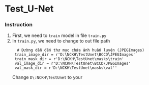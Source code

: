 ﻿# Test_U-Net

### Instruction
1. First, we need to `train` model in file `train.py`
2. In `train.py`, we need to change to out file path
   ```
     # Đường dẫn đến thư mục chứa ảnh huấn luyện (JPEGImages)
    train_image_dir = r'D:\NCKH\TestUnet\BCCD\JPEGImages'
    train_mask_dir = r'D:\NCKH\TestUnet\masks\train'
    val_image_dir = r'D:\NCKH\TestUnet\BCCD\JPEGImages'
    val_mask_dir = r'D:\NCKH\TestUnet\masks\val''
   ```
   Change `D\:NCKH\TestUnet` to your
